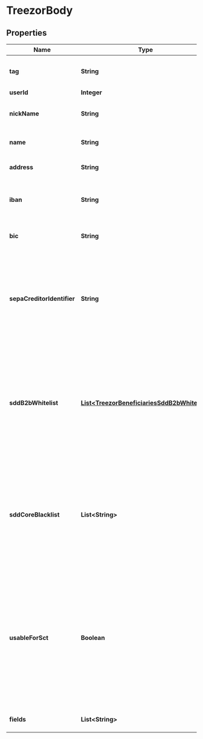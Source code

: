 
# TreezorBody

## Properties
Name | Type | Description | Notes
------------ | ------------- | ------------- | -------------
**tag** | **String** | Custom data that could be used by caller to search the instance. |  [optional]
**userId** | **Integer** | Beneficiary&#39;s userId | 
**nickName** | **String** | Name choosen by end user to easily recognize the beneficiary. |  [optional]
**name** | **String** | Beneficiary name, linked to bank account. | 
**address** | **String** | Beneficiary address, linked to bank account. |  [optional]
**iban** | **String** | Beneficiary International Bank Account Number. Mandatory if usableForSct is true. |  [optional]
**bic** | **String** | Beneficiary Bank Identifier Code. Mandatory if usableForSct is true. |  [optional]
**sepaCreditorIdentifier** | **String** | Beneficiary SEPA Creditor Identifier. Mandatory to validate incoming direct debit, useless other wise. Between 8 and 35 caracters. If sddB2bWhitelist or sddCoreBlacklist is provided then sepaCreditorIdentifier is mandatory. |  [optional]
**sddB2bWhitelist** | [**List&lt;TreezorBeneficiariesSddB2bWhitelist&gt;**](TreezorBeneficiariesSddB2bWhitelist.md) | Each unique mandate reference, with its frequency type, must be explicitely allowed when doing B2B Direct Debit. Furthermore, a mandate not used during more than 36 months will be automatically rejected even if in the white list. If provided, sepaCreditorIdentifier is mandatory. |  [optional]
**sddCoreBlacklist** | **List&lt;String&gt;** | Core Direct Debit are accepted by default. If a Core mandate is to be refused on reception, it has to be added to this list. If wild char * (star) is used instead of a UMR, all Direct Debit from this beneficiary will be refused. If provided, sepaCreditorIdentifier is mandatory. |  [optional]
**usableForSct** | **Boolean** | Indicated if the beneficiary can be used for SEPA Credit Transfer. This field is a conveniant way to filter all beneficiaries for a user that would like to do a Credit Transfer. Indeed, beneficaries are created automatically when receiving a Core Direct Debit and therefor by looking at the list you won&#39;t be able to idnetify which beneficary to use on SCT. |  [optional]
**fields** | **List&lt;String&gt;** | List of the object&#39;s properties you want to pick up. |  [optional]



